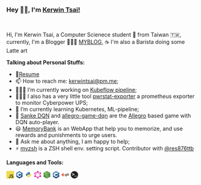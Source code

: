 ### Hey 👋🏽, I'm [Kerwin Tsai!]() 

<br />

Hi, I'm Kerwin Tsai, a Computer Scienece student 🚀 from Taiwan 🇹🇼, currently, I'm a Blogger 🙍🏽‍♂️ [MYBLOG](https://kerwenwwer.github.io/document-blog/#/), ☕ I'm also a Barista doing some Latte art 
  
**Talking about Personal Stuffs:**

- 📝[Resume](https://docs.google.com/document/d/1Bl5xJVmSMsSndL2O9kRUbALzVfTVW5xWbppRkE5BhBA/edit?usp=sharing)
- 📫 How to reach me: kerwintsai@pm.me;
- 👨🏽‍💻 I’m currently working on [Kubeflow pipeline](https://gitlab.com/jerry-ai-platform/pipeline-example);
- 👨🏽‍💻 I also has a very little tool [pwrstat-exporter](https://github.com/kerwenwwer/pwrstat-exporter) a prometheus exporter to monitor Cyberpower UPS;
- 🌱 I’m currently learning Kubernetes, ML-pipeline; 
- 🤔 [Sanke DQN](https://gitlab.eglo.ga/kerwin/snake_dqn) and [allegro-game-dqn](https://github.com/kerwenwwer/allegro-game-dqn) are the [Allegro](https://liballeg.org/) based game with DQN auto-player.
- 😃 [MemoryBank](https://gitlab.eglo.ga/software_studio_lab/memorybank-frontend) is an WebApp that help you to memorize, and use rewards and punishments to urge users.
- 💬 Ask me about anything, I am happy to help;
- ⚡️  [myzsh](https://github.com/kerwenwwer/myzsh) is a ZSH shell env. setting script. Contributor with [@res876ttb](https://github.com/res876ttb)

**Languages and Tools:**  

<code><img height="20" src="https://raw.githubusercontent.com/github/explore/80688e429a7d4ef2fca1e82350fe8e3517d3494d/topics/javascript/javascript.png"></code>
<code><img height="20" src="https://raw.githubusercontent.com/github/explore/80688e429a7d4ef2fca1e82350fe8e3517d3494d/topics/cpp/cpp.png"></code>
<code><img height="20" src="https://raw.githubusercontent.com/github/explore/80688e429a7d4ef2fca1e82350fe8e3517d3494d/topics/python/python.png"></code>
<code><img height="20" src="https://raw.githubusercontent.com/github/explore/5c058a388828bb5fde0bcafd4bc867b5bb3f26f3/topics/graphql/graphql.png"></code>
<code><img height="20" src="https://raw.githubusercontent.com/github/explore/80688e429a7d4ef2fca1e82350fe8e3517d3494d/topics/nodejs/nodejs.png"></code>
<code><img height="20" src="https://raw.githubusercontent.com/github/explore/80688e429a7d4ef2fca1e82350fe8e3517d3494d/topics/cpp/cpp.png"></code>
<code><img height="20" src="https://raw.githubusercontent.com/github/explore/80688e429a7d4ef2fca1e82350fe8e3517d3494d/topics/git/git.png"></code>
<code><img height="20" src="https://raw.githubusercontent.com/github/explore/80688e429a7d4ef2fca1e82350fe8e3517d3494d/topics/terminal/terminal.png"></code>

